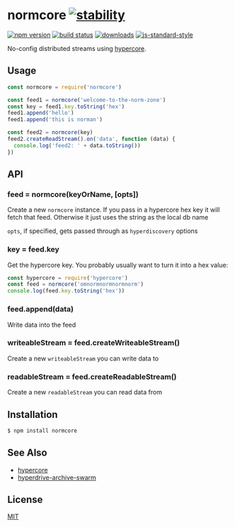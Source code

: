 # normcore [![stability][0]][1]
[![npm version][2]][3] [![build status][4]][5]
[![downloads][8]][9] [![js-standard-style][10]][11]

No-config distributed streams using [hypercore][hypercore].

## Usage
```js
const normcore = require('normcore')

const feed1 = normcore('welcome-to-the-norm-zone')
const key = feed1.key.toString('hex')
feed1.append('hello')
feed1.append('this is norman')

const feed2 = normcore(key)
feed2.createReadStream().on('data', function (data) {
  console.log('feed2: ' + data.toString())
})
```

## API
### feed = normcore(keyOrName, [opts])
Create a new `normcore` instance. If you pass in a hypercore hex key it will
fetch that feed. Otherwise it just uses the string as the local db name

`opts`, if specified, gets passed through as `hyperdiscovery` options

### key = feed.key
Get the hypercore key. You probably usually want to turn it into a hex value:
```js
const hypercore = require('hypercore')
const feed = normcore('omnormnormnormnorm')
console.log(feed.key.toString('hex'))
```

### feed.append(data)
Write data into the feed

### writeableStream = feed.createWriteableStream()
Create a new `writeableStream` you can write data to

### readableStream = feed.createReadableStream()
Create a new `readableStream` you can read data from

## Installation
```sh
$ npm install normcore
```

## See Also
- [hypercore][hypercore]
- [hyperdrive-archive-swarm][swarm]

## License
[MIT](https://tldrlegal.com/license/mit-license)

[0]: https://img.shields.io/badge/stability-experimental-orange.svg?style=flat-square
[1]: https://nodejs.org/api/documentation.html#documentation_stability_index
[2]: https://img.shields.io/npm/v/normcore.svg?style=flat-square
[3]: https://npmjs.org/package/normcore
[4]: https://img.shields.io/travis/yoshuawuyts/normcore/master.svg?style=flat-square
[5]: https://travis-ci.org/yoshuawuyts/normcore
[8]: http://img.shields.io/npm/dm/normcore.svg?style=flat-square
[9]: https://npmjs.org/package/normcore
[10]: https://img.shields.io/badge/code%20style-standard-brightgreen.svg?style=flat-square
[11]: https://github.com/feross/standard

[hypercore]: https://github.com/mafintosh/hypercore
[swarm]: https://github.com/karissa/hyperdrive-archive-swarm
